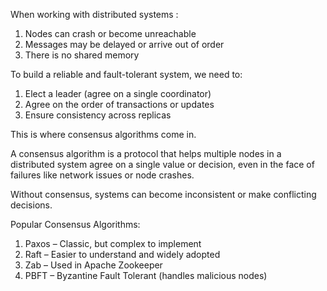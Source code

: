  When working with distributed systems :

1. Nodes can crash or become unreachable
2. Messages may be delayed or arrive out of order
3. There is no shared memory

To build a reliable and fault-tolerant system, we need to:

1. Elect a leader (agree on a single coordinator)
2. Agree on the order of transactions or updates
3. Ensure consistency across replicas

This is where consensus algorithms come in.

A consensus algorithm is a protocol that helps multiple nodes in a distributed system agree on a single value or decision, even in the face of failures like network issues or node crashes.

Without consensus, systems can become inconsistent or make conflicting decisions.

Popular Consensus Algorithms:

1. Paxos – Classic, but complex to implement
2. Raft – Easier to understand and widely adopted
3. Zab – Used in Apache Zookeeper
4. PBFT – Byzantine Fault Tolerant (handles malicious nodes)